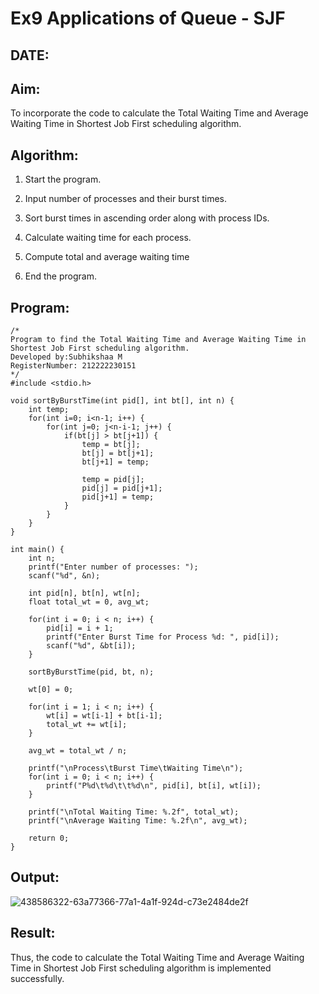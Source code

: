 # Ex9 Applications of Queue - SJF

## DATE: 

## Aim:

To incorporate the code to calculate the Total Waiting Time and Average Waiting Time in Shortest Job First scheduling algorithm.

## Algorithm:

1. Start the program.

2. Input number of processes and their burst times.

3. Sort burst times in ascending order along with process IDs.

4. Calculate waiting time for each process.

5. Compute total and average waiting time

6. End the program.

## Program:
```
/*
Program to find the Total Waiting Time and Average Waiting Time in Shortest Job First scheduling algorithm.
Developed by:Subhikshaa M
RegisterNumber: 212222230151
*/
#include <stdio.h>

void sortByBurstTime(int pid[], int bt[], int n) {
    int temp;
    for(int i=0; i<n-1; i++) {
        for(int j=0; j<n-i-1; j++) {
            if(bt[j] > bt[j+1]) {
                temp = bt[j];
                bt[j] = bt[j+1];
                bt[j+1] = temp;

                temp = pid[j];
                pid[j] = pid[j+1];
                pid[j+1] = temp;
            }
        }
    }
}

int main() {
    int n;
    printf("Enter number of processes: ");
    scanf("%d", &n);

    int pid[n], bt[n], wt[n];
    float total_wt = 0, avg_wt;

    for(int i = 0; i < n; i++) {
        pid[i] = i + 1;
        printf("Enter Burst Time for Process %d: ", pid[i]);
        scanf("%d", &bt[i]);
    }

    sortByBurstTime(pid, bt, n);

    wt[0] = 0;

    for(int i = 1; i < n; i++) {
        wt[i] = wt[i-1] + bt[i-1];
        total_wt += wt[i];
    }

    avg_wt = total_wt / n;

    printf("\nProcess\tBurst Time\tWaiting Time\n");
    for(int i = 0; i < n; i++) {
        printf("P%d\t%d\t\t%d\n", pid[i], bt[i], wt[i]);
    }

    printf("\nTotal Waiting Time: %.2f", total_wt);
    printf("\nAverage Waiting Time: %.2f\n", avg_wt);

    return 0;
}
```

## Output:

![438586322-63a77366-77a1-4a1f-924d-c73e2484de2f](https://github.com/user-attachments/assets/adff8dc0-31b7-4c9a-849f-63035cf5a3cb)

## Result:

Thus, the code to calculate the Total Waiting Time and Average Waiting Time in Shortest Job First scheduling algorithm is implemented successfully.
